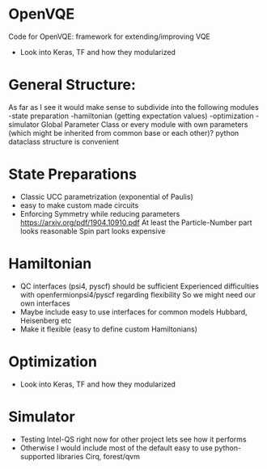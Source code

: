 # OpenVQE
Code for OpenVQE: framework for extending/improving VQE

- Look into Keras, TF and how they modularized 


# General Structure:
As far as I see it would make sense to subdivide into the following modules 
-state preparation
-hamiltonian (getting expectation values)
-optimization
-simulator
Global Parameter Class or every module with own parameters (which might be inherited from common base or each other)?
python dataclass structure is convenient

# State Preparations
- Classic UCC parametrization (exponential of Paulis)
- easy to make custom made circuits
- Enforcing Symmetry while reducing parameters
  https://arxiv.org/pdf/1904.10910.pdf
  At least the Particle-Number part looks reasonable
  Spin part looks expensive

# Hamiltonian
- QC interfaces (psi4, pyscf) should be sufficient
  Experienced difficulties with openfermionpsi4/pyscf regarding flexibility
  So we might need our own interfaces
- Maybe include easy to use interfaces for common models
  Hubbard, Heisenberg etc
- Make it flexible (easy to define custom Hamiltonians)

# Optimization
- Look into Keras, TF and how they modularized 

# Simulator
- Testing Intel-QS right now for other project
  lets see how it performs
- Otherwise I would include most of the default easy to use python-supported libraries
  Cirq, forest/qvm
